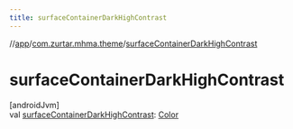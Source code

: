 ```yaml
---
title: surfaceContainerDarkHighContrast
---
```

//[app](../../index.html)/[com.zurtar.mhma.theme](index.html)/[surfaceContainerDarkHighContrast](surface-container-dark-high-contrast.html)



# surfaceContainerDarkHighContrast



[androidJvm]\
val [surfaceContainerDarkHighContrast](surface-container-dark-high-contrast.html): [Color](https://developer.android.com/reference/kotlin/androidx/compose/ui/graphics/Color.html)



